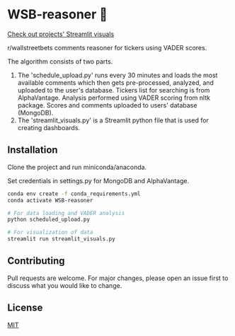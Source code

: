 # WSB-reasoner 🚀

[Check out projects' Streamlit visuals](https://share.streamlit.io/vkolontajs/wsb-reasoner/main/streamlit_visual.py)

r/wallstreetbets comments reasoner for tickers using VADER scores.

The algorithm consists of two parts. 

1. The 'schedule_upload.py' runs every 30 minutes and loads the most available comments which then gets pre-processed, analyzed, and uploaded to the user's database. Tickers list for searching is from AlphaVantage. Analysis performed using VADER scoring from nltk package. Scores and comments uploaded to users' database (MongoDB).
2. The 'streamlit_visuals.py' is a Streamlit python file that is used for creating dashboards.

## Installation

Clone the project and run miniconda/anaconda.

Set credentials in settings.py for MongoDB and AlphaVantage.

```bash
conda env create -f conda_requirements.yml
conda activate WSB-reasoner

# For data loading and VADER analysis
python scheduled_upload.py

# For visualization of data
streamlit run streamlit_visuals.py
```

## Contributing
Pull requests are welcome. For major changes, please open an issue first to discuss what you would like to change.

## License
[MIT](https://choosealicense.com/licenses/mit/)
